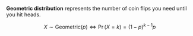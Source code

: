 **Geometric distribution** represents the number of coin flips you need until you hit heads.

$$
X \sim \mathsf{Geometric}(p) \iff \Pr(X =k ) = (1-p)^{k-1}p
$$
